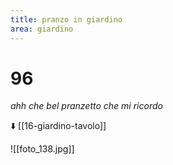 ```yaml
---
title: pranzo in giardino
area: giardino
---
```

# 96
_ahh che bel pranzetto che mi ricordo_

⬇️ [[16-giardino-tavolo]]

![[foto_138.jpg]]